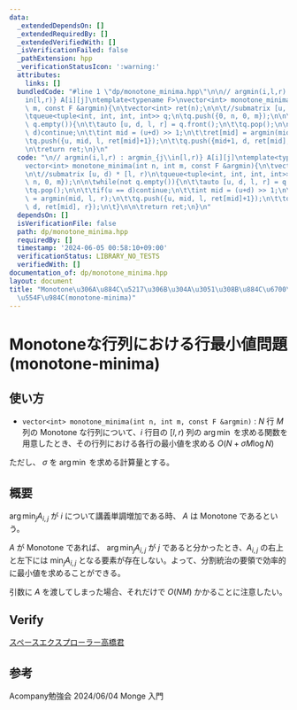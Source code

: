 ```yaml
---
data:
  _extendedDependsOn: []
  _extendedRequiredBy: []
  _extendedVerifiedWith: []
  _isVerificationFailed: false
  _pathExtension: hpp
  _verificationStatusIcon: ':warning:'
  attributes:
    links: []
  bundledCode: "#line 1 \"dp/monotone_minima.hpp\"\n\n// argmin(i,l,r) : argmin_{j\\\
    in[l,r)} A[i][j]\ntemplate<typename F>\nvector<int> monotone_minima(int n, int\
    \ m, const F &argmin){\n\tvector<int> ret(n);\n\n\t//submatrix [u, d) * [l, r)\n\
    \tqueue<tuple<int, int, int, int>> q;\n\tq.push({0, n, 0, m});\n\n\twhile(not\
    \ q.empty()){\n\t\tauto [u, d, l, r] = q.front();\n\t\tq.pop();\n\n\t\tif(u ==\
    \ d)continue;\n\t\tint mid = (u+d) >> 1;\n\t\tret[mid] = argmin(mid, l, r);\n\t\
    \tq.push({u, mid, l, ret[mid]+1});\n\t\tq.push({mid+1, d, ret[mid], r});\n\t}\n\
    \n\treturn ret;\n}\n"
  code: "\n// argmin(i,l,r) : argmin_{j\\in[l,r)} A[i][j]\ntemplate<typename F>\n\
    vector<int> monotone_minima(int n, int m, const F &argmin){\n\tvector<int> ret(n);\n\
    \n\t//submatrix [u, d) * [l, r)\n\tqueue<tuple<int, int, int, int>> q;\n\tq.push({0,\
    \ n, 0, m});\n\n\twhile(not q.empty()){\n\t\tauto [u, d, l, r] = q.front();\n\t\
    \tq.pop();\n\n\t\tif(u == d)continue;\n\t\tint mid = (u+d) >> 1;\n\t\tret[mid]\
    \ = argmin(mid, l, r);\n\t\tq.push({u, mid, l, ret[mid]+1});\n\t\tq.push({mid+1,\
    \ d, ret[mid], r});\n\t}\n\n\treturn ret;\n}\n"
  dependsOn: []
  isVerificationFile: false
  path: dp/monotone_minima.hpp
  requiredBy: []
  timestamp: '2024-06-05 00:58:10+09:00'
  verificationStatus: LIBRARY_NO_TESTS
  verifiedWith: []
documentation_of: dp/monotone_minima.hpp
layout: document
title: "Monotone\u306A\u884C\u5217\u306B\u304A\u3051\u308B\u884C\u6700\u5C0F\u5024\
  \u554F\u984C(monotone-minima)"
---
```


# Monotoneな行列における行最小値問題(monotone-minima)

## 使い方

- ``vector<int> monotone_minima(int n, int m, const F &argmin)`` : $N$ 行 $M$ 列の Monotone な行列について、$i$ 行目の $[l, r)$ 列の $\arg\min$ を求める関数を用意したとき、その行列における各行の最小値を求める $O(N + \sigma M \log N )$

ただし、 $\sigma$ を $\arg\min$ を求める計算量とする。

## 概要

$\arg \min_j A_{i,j}$ が $i$ について講義単調増加である時、 $A$ は Monotone であるという。

$A$ が Monotone であれば、 $\arg \min_j A_{i,j}$ が $j$ であると分かったとき、$A_{i, j}$ の右上と左下には $\min_j A_{i, j}$ となる要素が存在しない。よって、分割統治の要領で効率的に最小値を求めることができる。

引数に $A$ を渡してしまった場合、それだけで $O(NM)$ かかることに注意したい。

## Verify

[スペースエクスプローラー高橋君](https://atcoder.jp/contests/colopl2018-final-open/submissions/54235541)

## 参考

Acompany勉強会 2024/06/04 Monge 入門
